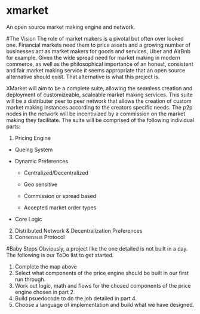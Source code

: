 # xmarket
An open source market making engine and network. 

#The Vision
The role of market makers is a pivotal but often over looked one. Financial markets need them to price assets and a growing number of businesses act as market makers for goods and services, Uber and AirBnb for example. Given the wide spread need for market making in modern commerce, as well as the philosophical importance of an honest, consistent and fair market making service it seems appropriate that an open source alternative should exist. That alternative is what this project is. 

XMarket will aim to be a complete suite, allowing the seamless creation and deployment of customizeable, scaleable market making services. This suite will be a distributer peer to peer network that allows the creation of custom market making instances according to the creators specific needs. The p2p nodes in the network will be incentivized by a commission on the market making they facilitate. The suite will be comprised of the following individual parts:

1. Pricing Engine

  * Queing System

  * Dynamic Preferences

    * Centralized/Decentralized

    * Geo sensitive

    * Commission or spread based
    * Accepted market order types 
  * Core Logic
2. Distributed Network & Decentralization Preferences
3. Consensus Protocol

#Baby Steps
Obviously, a project like the one detailed is not built in a day. The following is our ToDo list to get started.
1. Complete the map above
2. Select what components of the price engine should be built in our first run through.
3. Work out logic, math and flows for the chosed components of the price engine chosen in part 2.
4. Build psuedocode to do the job detailed in part 4.
5. Choose a language of implementation and build what we have designed.
